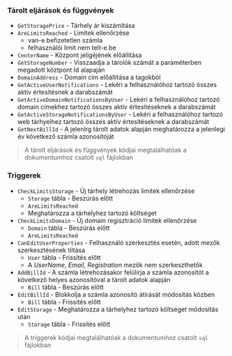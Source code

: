 ### Tárolt eljárások és függvények

- `GetStoragePrice` - Tárhely ár kiszámítása
- `AreLimitsReached` - Limitek ellenőrzése
  - van-e befizetetlen számla
  - felhasználói limit nem telt-e be
- `CenterName` - Központ jeligéjének előállítása
- `GetStorageNumber` - Visszaadja a tárolók számát a paraméterben megadott köztpont Id alapaján
- `DomainAddress` - Domain cím előállítása a tagokból
- `GetActiveUserNotifications` - Lekéri a felhasználóhoz tartozó összes aktív értesítésnek a darabszámát
- `GetActiveDomainNotificationsByUser` - Lekéri a felhasználóhoz tartozó domain címekhez tartozó összes aktív értesítéseknek a darabszámát
- `GetActiveStorageNotificationsByUser` - Lekéri a felhasználóhoz tartozó web tárhyelhez tartozó összes aktív értesítéseknek a darabszámát
- `GetNextBillId` - A jelenlrg tárolt adatok alapján meghatározza a jelenlegi év következő számla azonosítóját

> A tárolt eljárások és függvények kódjai megtalálhatóak a dokumentumhoz csatolt `sql` fájlokban

### Triggerek

- `CheckLimitsStorage` - Új tárhely létrehozás limitek ellenőrzése
  - `Storage` tábla - Beszúrás előtt
  - `AreLimitsReached`
  - Meghatározza a tárhelyhez tartozó költséget
- `CheckLimitsDomain` - Új domain regisztráció limitek ellenőrzése
  - `Domain` tábla - Beszúrás előtt
  - `AreLimitsReached`
- `CanEditUserProperties` - Felhasználó szerkesztés esetén, adott mezők szerkesztésének tiltása
  - `User` tábla - Frissítés előtt
  - A _UserName_, _Email_, _Registration_ mezők nem szerkeszthetők
- `AddBillId` - A számla létrehozásakor felülirja a számla azonosítót a következő helyes azonosítóval a tárolt adatok alapján
  - `Bill` tábla - Beszúrás előtt
- `EditBillId` - Blokkolja a számla azonosító átírását módosítás közben
  - `Bill` tábla - Frissítés előtt
- `EditStorage` - Meghatározza a tárhelyhez tartozó költséget módosítás után
  - `Storage` tábla - Frissítés előtt

> A triggerek kódjai megtalálhatóak a dokumentumhoz csatolt `sql` fájlokban

<div class="page-break"></div>
